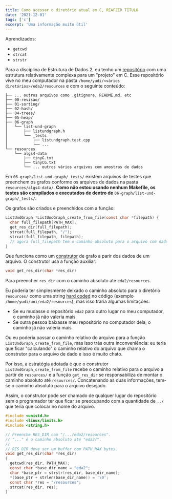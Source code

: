 ```yaml
---
title: Como acessar o diretório atual em C, REAFZER TÍTULO
date: '2021-12-01'
tags: ['c']
excerpt: 'Uma informação muito útil'
---
```


Aprendizados:

- `getcwd`
- `strcat`
- `strstr`

Para a disciplina de Estrutura de Dados 2, eu tenho um
[repositório](https://github.com/yudi-azvd/eda2/) com uma estrutura relativamente
complexa para um "projeto" em C. Esse repositório vive no meu computador na
pasta `/home/yudi/<vários diretórios>/eda2/resources` e com o seguinte conteúdo:

```
├── ... outros arquivos como .gitignore, README.md, etc
├── 00-revisao/
├── 01-sorting/
├── 02-hash/
├── 04-trees/
├── 05-heap/
├── 06-graph
│   └── list-und-graph
│       ├── listundgraph.h
│       └── _tests
│           ├── listundgraph.test.cpp
│           └── ...
└── resources
    └── algs4-data
        ├── tinyG.txt
        ├── tinyCG.txt
        └── ... outros vários arquivos com amostras de dados
```

Em `06-graph/list-und-graph/_tests/` existem arquivos de testes que preenchem
os grafos conforme os arquivos de dados na pasta `resources/algs4-data/`.
**Como não estou usando nenhum Makefile, os testes são compilados e executados
de dentro de** `06-graph/list-und-graph/_tests/`.

Os grafos são criados e preenchidos com a função:

```c
ListUndGraph *ListUndGraph_create_from_file(const char *filepath) {
  char full_filepath[PATH_MAX];
  get_res_dir(full_filepath);
  strcat(full_filepath, "/");
  strcat(full_filepath, filepath);
  // agora full_filepath tem o caminho absoluto para o arquivo com dados
}
```

Que funciona como um [construtor](https://pt.wikipedia.org/wiki/Construtor) de
grafo a parir dos dados de um arquivo. O construtor usa a função auxiliar:

```c
void get_res_dir(char *res_dir)
```

Para preencher `res_dir` com o caminho absoluto até `eda2/resources`.

Eu poderia ter simplesmente deixado o caminho absoluto para o diretório `resources/`
como uma string
[hard coded](https://pt.stackoverflow.com/questions/437800/qual-o-significado-do-termo-hard-coded)
no código (exemplo `/home/yudi/uni/eda2/resources`), mas isso traria algumas limitações:

- Se eu mudasse o repositório `eda2` para outro lugar no meu computador, o caminho
já não valeria mais
- Se outra pessoa baixasse meu repositório no computador dela, o caminho já não
valeria mais

Ou eu poderia passar o caminho relativo do arquivo para a função
`ListUndGraph_create_from_file`, mas isso trás outra inconveniência: eu teria que
ficar "calculando" o caminho relativo do arquivo que chama o construtor para
o arquivo de dado e isso é muito chato.

Por isso, a estratégia adotada é que o construtor `ListUndGraph_create_from_file`
recebe o caminho relativo para o arquivo a partir de `resources/` e a função
`get_res_dir` se responsabiliza de montar o caminho absoluto até `resources/`.
Concatenando as duas informações, tem-se o caminho absoluto para o arquivo
desejado.

Assim, o construtor pode ser chamado de qualquer lugar do repositório sem o
programador ter que ficar se preocupando com a quantidade de `../` que teria que
colocar no nome do arquivo.

```c
#include <unistd.h>
#include <linux/limits.h>
#include <string.h>

// Preenche RES_DIR com "/.../eda2/resources".
// "..." é o caminho absoluto até "eda2/".
//
// RES_DIR deve ser um buffer com PATH_MAX bytes.
void get_res_dir(char *res_dir)
{
  getcwd(res_dir, PATH_MAX);
  const char *base_dir_name = "eda2";
  char *base_ptr = strstr(res_dir, base_dir_name);
  *(base_ptr + strlen(base_dir_name)) = '\0';
  const char *res = "/resources";
  strcat(res_dir, res);
}
```
